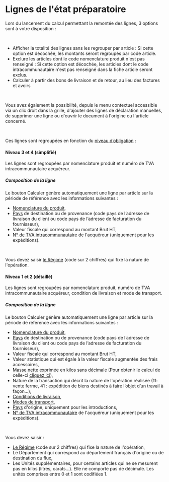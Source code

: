 # Lignes de l'état préparatoire
Lors du lancement du calcul permettant la remontée des lignes, 3 options 
 sont à votre disposition :


 


* Afficher la totalité des lignes 
 sans les regrouper par article : Si cette option est décochée, 
 les montants seront regroupés par code article.
* Exclure les articles dont le code 
 nomenclature produit n'est pas renseigné : Si cette option 
 est décochée, les articles dont le code intracommunautaire n'est pas 
 renseigné dans la fiche article seront exclus.
* Calculer à partir des bons de livraison 
 et de retour, au lieu des factures et avoirs


 


Vous avez également la possibilité, depuis le menu contextuel accessible 
 via un clic droit dans la grille, d'ajouter des lignes de déclaration 
 manuelles, de supprimer une ligne ou d'ouvrir le document à l'origine 
 ou l'article concerné.


 


Ces lignes sont regroupées en fonction du [niveau 
 d’obligation](SeuilsDeclaration.md) :


#### Niveau 3 et 4 (simplifié)


Les lignes sont regroupées par nomenclature produit et numéro de TVA 
 intracommunautaire acquéreur.


##### Composition de la ligne


Le bouton Calculer génère automatiquement une ligne par article sur 
 la période de référence avec les informations suivantes :


* [Nomenclature du produit](../2/ParametrageArticles.md),
* [Pays](../2/ParametrageTiers.md) de destination ou 
 de provenance (code pays de l’adresse de livraison du client ou code 
 pays de l’adresse de facturation du fournisseur),
* Valeur fiscale qui correspond au montant Brut HT,
* [N° de TVA intracommunautaire](../2/ParametrageTiers.md) 
 de l'acquéreur (uniquement pour les expéditions).


 


Vous devez saisir [le Régime](CodesRegimes.md) (code sur 
 2 chiffres) qui fixe la nature de l'opération.


#### Niveau 1 et 2 (détaillé)


Les lignes sont regroupées par nomenclature produit, numéro de TVA intracommunautaire 
 acquéreur, condition de livraison et mode de transport.


##### Composition de la ligne


Le bouton Calculer génère automatiquement une ligne par article sur 
 la période de référence avec les informations suivantes :


* [Nomenclature du produit](../2/ParametrageArticles.md),
* [Pays](../2/ParametragePays.md) de destination ou de 
 provenance (code pays de l’adresse de livraison du client ou code 
 pays de l’adresse de facturation du fournisseur),
* Valeur fiscale qui correspond au montant Brut HT,
* Valeur statistique qui est égale à la valeur fiscale augmentée 
 des frais accessoires,
* [Masse nette](../2/ParametrageArticles.md) exprimée 
 en kilos sans décimale (Pour obtenir le calcul de celle-ci [cliquez 
 ici](CalculMasseNette.md)),
* Nature de la transaction qui décrit la nature de l'opération réalisée 
 (11: vente ferme, 41 : expédition de biens destinés à faire l’objet 
 d’un travail à façon...),
* [Conditions de livraison](../2/CodesConditionsLivraison.md),
* [Modes de transport](../2/CodesModesTransporst.md),
* [Pays](CodesPays.md) d'origine, uniquement pour les 
 introductions,
* [N° de TVA intracommunautaire](../2/ParametrageTiers.md) 
 de l'acquéreur (uniquement pour les expéditions).


 


Vous devez saisir :


* [Le Régime](CodesRegimes.md) (code sur 2 chiffres) 
 qui fixe la nature de l'opération,
* Le Département qui correspond au département français d'origine 
 ou de destination du flux,
* Les Unités supplémentaires, pour certains articles qui ne se mesurent 
 pas en kilos (litres, carats...). Elle 
 ne comporte pas de décimale. Les unités comprises entre 0 et 1 sont 
 codifiées 1.


 


